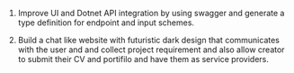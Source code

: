 1. Improve UI and Dotnet API integration by using swagger and generate a type definition for endpoint and input schemes.

2.  Build a chat like website with futuristic dark design that communicates with the user and and collect project requirement and also allow creator to submit their CV and portifilo and have them as service providers.